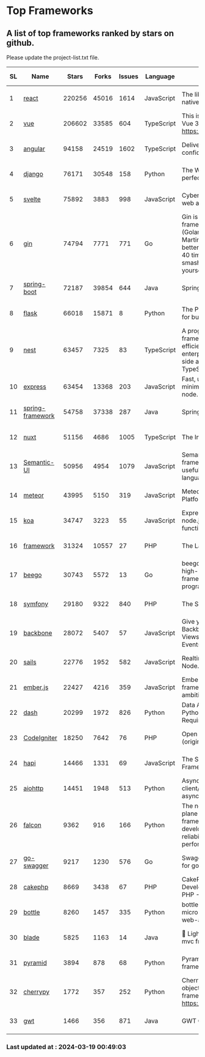 # Top Frameworks
## A list of top frameworks ranked by stars on github.  
Please update the project-list.txt file.

| SL| Name  | Stars| Forks| Issues | Language | Description | Last Commit |
| --| ------| -----| ---- | ------ | -------- | ----------- | ----------- |
| 1 | [react](https://github.com/facebook/react) | 220256 | 45016 | 1614 | JavaScript | The library for web and native user interfaces. | 2024-03-18 21:25:28 |
| 2 | [vue](https://github.com/vuejs/vue) | 206602 | 33585 | 604 | TypeScript | This is the repo for Vue 2. For Vue 3, go to https://github.com/vuejs/core | 2023-12-31 13:23:55 |
| 3 | [angular](https://github.com/angular/angular) | 94158 | 24519 | 1602 | TypeScript | Deliver web apps with confidence 🚀 | 2024-03-18 23:54:01 |
| 4 | [django](https://github.com/django/django) | 76171 | 30548 | 158 | Python | The Web framework for perfectionists with deadlines. | 2024-03-18 18:37:04 |
| 5 | [svelte](https://github.com/sveltejs/svelte) | 75892 | 3883 | 998 | JavaScript | Cybernetically enhanced web apps | 2024-03-18 11:19:49 |
| 6 | [gin](https://github.com/gin-gonic/gin) | 74794 | 7771 | 771 | Go | Gin is a HTTP web framework written in Go (Golang). It features a Martini-like API with much better performance -- up to 40 times faster. If you need smashing performance, get yourself some Gin. | 2024-03-18 14:14:06 |
| 7 | [spring-boot](https://github.com/spring-projects/spring-boot) | 72187 | 39854 | 644 | Java | Spring Boot | 2024-03-18 22:03:59 |
| 8 | [flask](https://github.com/pallets/flask) | 66018 | 15871 | 8 | Python | The Python micro framework for building web applications. | 2024-02-12 20:50:45 |
| 9 | [nest](https://github.com/nestjs/nest) | 63457 | 7325 | 83 | TypeScript | A progressive Node.js framework for building efficient, scalable, and enterprise-grade server-side applications with TypeScript/JavaScript 🚀 | 2024-03-18 11:53:03 |
| 10 | [express](https://github.com/expressjs/express) | 63454 | 13368 | 203 | JavaScript | Fast, unopinionated, minimalist web framework for node. | 2024-03-16 17:57:42 |
| 11 | [spring-framework](https://github.com/spring-projects/spring-framework) | 54758 | 37338 | 287 | Java | Spring Framework | 2024-03-18 17:19:34 |
| 12 | [nuxt](https://github.com/nuxt/nuxt) | 51156 | 4686 | 1005 | TypeScript | The Intuitive Vue Framework. | 2024-03-18 21:33:40 |
| 13 | [Semantic-UI](https://github.com/Semantic-Org/Semantic-UI) | 50956 | 4954 | 1079 | JavaScript | Semantic is a UI component framework based around useful principles from natural language. | 2023-01-11 17:05:32 |
| 14 | [meteor](https://github.com/meteor/meteor) | 43995 | 5150 | 319 | JavaScript | Meteor, the JavaScript App Platform | 2024-03-12 19:15:12 |
| 15 | [koa](https://github.com/koajs/koa) | 34747 | 3223 | 55 | JavaScript | Expressive middleware for node.js using ES2017 async functions | 2024-03-15 07:19:01 |
| 16 | [framework](https://github.com/laravel/framework) | 31324 | 10557 | 27 | PHP | The Laravel Framework. | 2024-03-18 22:24:28 |
| 17 | [beego](https://github.com/beego/beego) | 30743 | 5572 | 13 | Go | beego is an open-source, high-performance web framework for the Go programming language. | 2024-03-12 15:40:09 |
| 18 | [symfony](https://github.com/symfony/symfony) | 29180 | 9322 | 840 | PHP | The Symfony PHP framework | 2024-03-18 14:31:07 |
| 19 | [backbone](https://github.com/jashkenas/backbone) | 28072 | 5407 | 57 | JavaScript | Give your JS App some Backbone with Models, Views, Collections, and Events | 2024-03-06 23:22:47 |
| 20 | [sails](https://github.com/balderdashy/sails) | 22776 | 1952 | 582 | JavaScript | Realtime MVC Framework for Node.js | 2024-03-15 15:42:52 |
| 21 | [ember.js](https://github.com/emberjs/ember.js) | 22427 | 4216 | 359 | JavaScript | Ember.js - A JavaScript framework for creating ambitious web applications | 2024-03-12 03:30:09 |
| 22 | [dash](https://github.com/plotly/dash) | 20299 | 1972 | 826 | Python | Data Apps & Dashboards for Python. No JavaScript Required. | 2024-03-08 14:23:14 |
| 23 | [CodeIgniter](https://github.com/bcit-ci/CodeIgniter) | 18250 | 7642 | 76 | PHP | Open Source PHP Framework (originally from EllisLab) | 2024-02-10 21:52:04 |
| 24 | [hapi](https://github.com/hapijs/hapi) | 14466 | 1331 | 69 | JavaScript | The Simple, Secure Framework Developers Trust | 2024-03-13 15:09:25 |
| 25 | [aiohttp](https://github.com/aio-libs/aiohttp) | 14451 | 1948 | 513 | Python | Asynchronous HTTP client/server framework for asyncio and Python | 2024-03-12 10:34:39 |
| 26 | [falcon](https://github.com/falconry/falcon) | 9362 | 916 | 166 | Python | The no-magic web data plane API and microservices framework for Python developers, with a focus on reliability, correctness, and performance at scale. | 2024-03-02 13:22:28 |
| 27 | [go-swagger](https://github.com/go-swagger/go-swagger) | 9217 | 1230 | 576 | Go | Swagger 2.0 implementation for go | 2024-03-18 11:11:56 |
| 28 | [cakephp](https://github.com/cakephp/cakephp) | 8669 | 3438 | 67 | PHP | CakePHP: The Rapid Development Framework for PHP - Official Repository | 2024-03-18 16:30:35 |
| 29 | [bottle](https://github.com/bottlepy/bottle) | 8260 | 1457 | 335 | Python | bottle.py is a fast and simple micro-framework for python web-applications. | 2024-01-03 22:31:48 |
| 30 | [blade](https://github.com/lets-blade/blade) | 5825 | 1163 | 14 | Java | :rocket: Lightning fast and elegant mvc framework for Java8 | 2023-06-16 05:18:49 |
| 31 | [pyramid](https://github.com/Pylons/pyramid) | 3894 | 878 | 68 | Python | Pyramid - A Python web framework | 2024-03-03 23:38:59 |
| 32 | [cherrypy](https://github.com/cherrypy/cherrypy) | 1772 | 357 | 252 | Python | CherryPy is a pythonic, object-oriented HTTP framework.      https://cherrypy.dev | 2024-02-25 03:28:13 |
| 33 | [gwt](https://github.com/gwtproject/gwt) | 1466 | 356 | 871 | Java | GWT Open Source Project | 2024-02-14 15:40:02 |

### Last updated at : 2024-03-19 00:49:03
